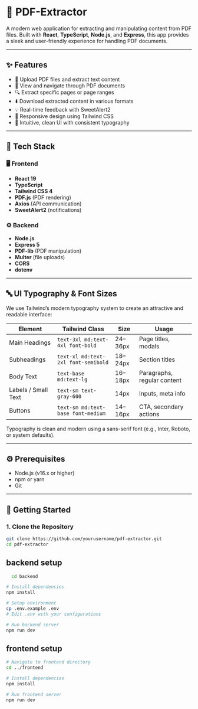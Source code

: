 # 📄 PDF-Extractor

A modern web application for extracting and manipulating content from PDF files. Built with **React**, **TypeScript**, **Node.js**, and **Express**, this app provides a sleek and user-friendly experience for handling PDF documents.

---

## ✨ Features

- 📁 Upload PDF files and extract text content
- 📄 View and navigate through PDF documents
- 🔍 Extract specific pages or page ranges
- ⬇️ Download extracted content in various formats
- 💡 Real-time feedback with SweetAlert2
- 📱 Responsive design using Tailwind CSS
- 🧠 Intuitive, clean UI with consistent typography

---

## 🧰 Tech Stack

### 🖥 Frontend
- **React 19**
- **TypeScript**
- **Tailwind CSS 4**
- **PDF.js** (PDF rendering)
- **Axios** (API communication)
- **SweetAlert2** (notifications)

### ⚙️ Backend
- **Node.js**
- **Express 5**
- **PDF-lib** (PDF manipulation)
- **Multer** (file uploads)
- **CORS**
- **dotenv**

---

## 🔤 UI Typography & Font Sizes

We use Tailwind’s modern typography system to create an attractive and readable interface:

| Element            | Tailwind Class      | Size       | Usage                        |
|--------------------|---------------------|------------|------------------------------|
| Main Headings      | `text-3xl md:text-4xl font-bold` | 24–36px | Page titles, modals          |
| Subheadings        | `text-xl md:text-2xl font-semibold` | 18–24px | Section titles               |
| Body Text          | `text-base md:text-lg` | 16–18px | Paragraphs, regular content  |
| Labels / Small Text| `text-sm text-gray-600` | 14px      | Inputs, meta info            |
| Buttons            | `text-sm md:text-base font-medium` | 14–16px | CTA, secondary actions       |

Typography is clean and modern using a sans-serif font (e.g., Inter, Roboto, or system defaults).

---

## ⚙️ Prerequisites

- Node.js (v16.x or higher)
- npm or yarn
- Git

---

## 🚀 Getting Started

### 1. Clone the Repository

```bash
git clone https://github.com/yourusername/pdf-extractor.git
cd pdf-extractor
```
## backend setup
```bash
  cd backend

# Install dependencies
npm install

# Setup environment
cp .env.example .env
# Edit .env with your configurations

# Run backend server
npm run dev
```
## frontend setup
```bash
# Navigate to frontend directory
cd ../frontend

# Install dependencies
npm install

# Run frontend server
npm run dev
```
